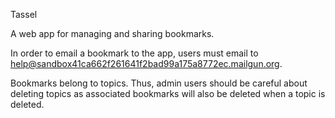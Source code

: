Tassel

A web app for managing and sharing bookmarks.

In order to email a bookmark to the app, users must email to
help@sandbox41ca662f261641f2bad99a175a8772ec.mailgun.org.

Bookmarks belong to topics. Thus, admin users should be careful about deleting
topics as associated bookmarks will also be deleted when a topic is deleted.
